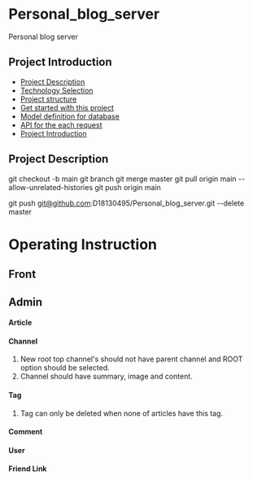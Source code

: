 # Personal_blog_server
Personal blog server

## Project Introduction
- [Project Description](#Project-description)
- [Technology Selection](#technology-selection)
- [Project structure](#project-structure)
- [Get started with this project](#get-started-with-this-project)
- [Model definition for database](#model-definition-for-database)
- [API for the each request](#api-for-the-each-request)
- [Project Introduction](#project-introduction)

## Project Description

git checkout -b main
git branch
git merge master
git pull origin main -- allow-unrelated-histories
git push origin main

git push git@github.com:D18130495/Personal_blog_server.git --delete master

# Operating Instruction
## Front

## Admin
#### Article

#### Channel
1. New root top channel's should not have parent channel and ROOT option should be selected. 
2. Channel should have summary, image and content.

#### Tag
1. Tag can only be deleted when none of articles have this tag.


#### Comment

#### User

#### Friend Link
